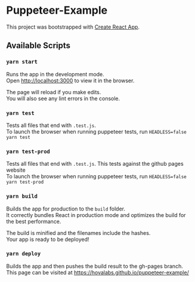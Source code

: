 # Puppeteer-Example
This project was bootstrapped with [Create React App](https://github.com/facebook/create-react-app).

## Available Scripts

### `yarn start`
Runs the app in the development mode.<br>
Open [http://localhost:3000](http://localhost:3000) to view it in the browser.

The page will reload if you make edits.<br>
You will also see any lint errors in the console.

### `yarn test`

Tests all files that end with `.test.js`.<br>
To launch the browser when running puppeteer tests, run `HEADLESS=false yarn test`

### `yarn test-prod`

Tests all files that end with `.test.js`. This tests against the github pages website<br>
To launch the browser when running puppeteer tests, run `HEADLESS=false yarn test-prod`

### `yarn build`

Builds the app for production to the `build` folder.<br>
It correctly bundles React in production mode and optimizes the build for the best performance.

The build is minified and the filenames include the hashes.<br>
Your app is ready to be deployed!

### `yarn deploy`

Builds the app and then pushes the build result to the gh-pages branch. This page can be visited at https://hovalabs.github.io/puppeteer-example/  
